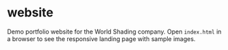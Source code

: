 # website
Demo portfolio website for the World Shading company. Open `index.html` in a browser to see the responsive landing page with sample images.
